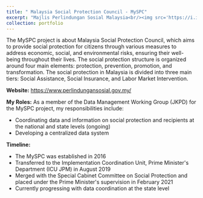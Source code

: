 ```yaml
---
title: " Malaysia Social Protection Council - MySPC"
excerpt: "Majlis Perlindungan Sosial Malaysia<br/><img src='https://i.ibb.co/GPBZw3G/image.png'>"
collection: portfolio
---
```


The MySPC project is about Malaysia Social Protection Council, which aims to provide social protection for citizens through various measures to address economic, social, and environmental risks, ensuring their well-being throughout their lives. The social protection structure is organized around four main elements: protection, prevention, promotion, and transformation. The social protection in Malaysia is divided into three main tiers: Social Assistance, Social Insurance, and Labor Market Intervention. 

**Website:** https://www.perlindungansosial.gov.my/

**My Roles:**
As a member of the Data Management Working Group (JKPD) for the MySPC project, my responsibilities include:
- Coordinating data and information on social protection and recipients at the national and state levels (ongoing)
- Developing a centralized data system

**Timeline:**
- The MySPC was established in 2016
- Transferred to the Implementation Coordination Unit, Prime Minister's Department (ICU JPM) in August 2019
- Merged with the Special Cabinet Committee on Social Protection and placed under the Prime Minister's supervision in February 2021
- Currently progressing with data coordination at the state level
